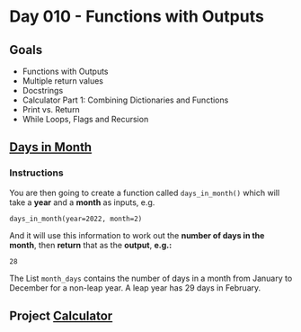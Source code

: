 # Day 010 - Functions with Outputs
## Goals
- Functions with Outputs
- Multiple return values
- Docstrings
- Calculator Part 1: Combining Dictionaries and Functions
- Print vs. Return
- While Loops, Flags and Recursion

## [Days in Month](days-in-month.py)

### Instructions
You are then going to create a function called  `days_in_month()`  which will take a  **year**  and a  **month**  as inputs, e.g.
```plaintext
days_in_month(year=2022, month=2)
```

And it will use this information to work out the  **number of days in the month**, then  **return**  that as the  **output**,  **e.g.:**

```plaintext
28
```

The List  `month_days`  contains the number of days in a month from January to December for a non-leap year. A leap year has 29 days in February.

## Project [Calculator](calculator)